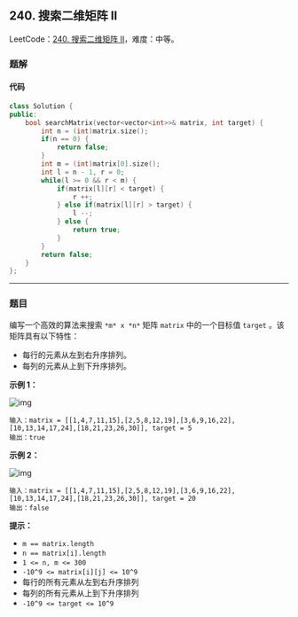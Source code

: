 ## 240. 搜索二维矩阵 II

LeetCode：[240. 搜索二维矩阵 II](https://leetcode.cn/problems/search-a-2d-matrix-ii/)，难度：中等。

### 题解

#### 代码

```c++
class Solution {
public:
    bool searchMatrix(vector<vector<int>>& matrix, int target) {
        int n = (int)matrix.size();
        if(n == 0) {
            return false;
        }
        int m = (int)matrix[0].size();
        int l = n - 1, r = 0;
        while(l >= 0 && r < m) {
            if(matrix[l][r] < target) {
                r ++;
            } else if(matrix[l][r] > target) {
                l --;
            } else {
                return true;
            }
        }
        return false;
    }
};
```



---



### 题目

编写一个高效的算法来搜索 `*m* x *n*` 矩阵 `matrix` 中的一个目标值 `target` 。该矩阵具有以下特性：

- 每行的元素从左到右升序排列。
- 每列的元素从上到下升序排列。

 

**示例 1：**

![img](https://gitee.com/xwl66/leetcode/raw/master/image/240-searchgrid2.jpg)

```
输入：matrix = [[1,4,7,11,15],[2,5,8,12,19],[3,6,9,16,22],[10,13,14,17,24],[18,21,23,26,30]], target = 5
输出：true
```

**示例 2：**

![img](https://gitee.com/xwl66/leetcode/raw/master/image/240-searchgrid.jpg)

```
输入：matrix = [[1,4,7,11,15],[2,5,8,12,19],[3,6,9,16,22],[10,13,14,17,24],[18,21,23,26,30]], target = 20
输出：false
```

 

**提示：**

- `m == matrix.length`
- `n == matrix[i].length`
- `1 <= n, m <= 300`
- `-10^9 <= matrix[i][j] <= 10^9`
- 每行的所有元素从左到右升序排列
- 每列的所有元素从上到下升序排列
- `-10^9 <= target <= 10^9`


